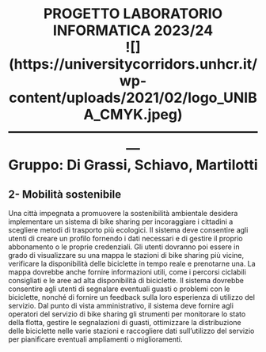 <h1 align="center"; color="yellow"> PROGETTO LABORATORIO INFORMATICA 2023/24<br>![](https://universitycorridors.unhcr.it/wp-content/uploads/2021/02/logo_UNIBA_CMYK.jpeg)<br> ———————————————————<br>
  Gruppo: Di Grassi, Schiavo, Martilotti</h1>

<h2>2- Mobilità sostenibile</h2>
Una città impegnata a promuovere la sostenibilità ambientale desidera implementare un
sistema di bike sharing per incoraggiare i cittadini a scegliere metodi di trasporto più
ecologici.
Il sistema deve consentire agli utenti di creare un profilo fornendo i dati necessari e di gestire
il proprio abbonamento o le proprie credenziali. Gli utenti dovranno poi essere in grado di
visualizzare su una mappa le stazioni di bike sharing più vicine, verificare la disponibilità
delle biciclette in tempo reale e prenotarne una. La mappa dovrebbe anche fornire
informazioni utili, come i percorsi ciclabili consigliati e le aree ad alta disponibilità di
biciclette.
Il sistema dovrebbe consentire agli utenti di segnalare eventuali guasti o problemi con le
biciclette, nonché di fornire un feedback sulla loro esperienza di utilizzo del servizio.
Dal punto di vista amministrativo, il sistema deve fornire agli operatori del servizio di bike
sharing gli strumenti per monitorare lo stato della flotta, gestire le segnalazioni di guasti,
ottimizzare la distribuzione delle biciclette nelle varie stazioni e raccogliere dati sull’utilizzo
del servizio per pianificare eventuali ampliamenti o miglioramenti.

